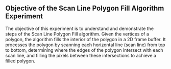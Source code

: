 ## Objective of the Scan Line Polygon Fill Algorithm Experiment

The objective of this experiment is to understand and demonstrate the steps of the Scan Line Polygon Fill algorithm. Given the vertices of a polygon, the algorithm fills the interior of the polygon in a 2D frame buffer. It processes the polygon by scanning each horizontal line (scan line) from top to bottom, determining where the edges of the polygon intersect with each scan line, and filling the pixels between these intersections to achieve a filled polygon.
